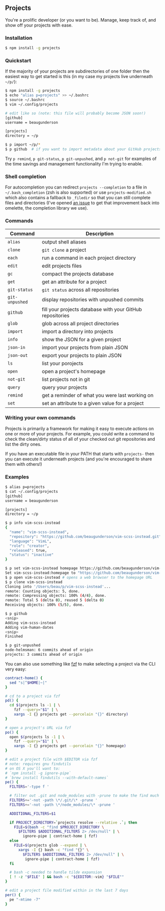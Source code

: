 ## Projects

You're a prolific developer (or you want to be). Manage, keep track of, and
show off your projects with ease.

### Installation

```sh
$ npm install -g projects
```

### Quickstart

If the majority of your projects are subdirectories of one folder then the
easiest way to get started is this (in my case my projects live underneath
`~/p/`):

```sh
$ npm install -g projects
$ echo "alias p=projects" >> ~/.bashrc
$ source ~/.bashrc
$ vim ~/.config/projects

# edit like so (note: this file will probably become JSON soon!)
[github]
username = beaugunderson

[projects]
directory = ~/p

$ p import ~/p/*
$ p github  # if you want to import metadata about your GitHub projects too
```

Try `p remind`, `p git-status`, `p git-unpushed`, and `p not-git` for examples
of the time savings and management functionality I'm trying to enable.

### Shell completion

For autocompletion you can redirect `projects --completion` to a file in
`~/.bash_completion` (zsh is also supported) or use `projects-modified.sh`
which also contains a fallback to `_filedir` so that you can still complete
files and directories (I've opened [an
issue](https://github.com/f/omelette/issues/4) to get that improvement back
into omelette, the completion library we use).

### Commands

| Command        | Description                                                |
|----------------|------------------------------------------------------------|
| `alias`        | output shell aliases                                       |
| `clone`        | `git clone` a project                                      |
| `each`         | run a command in each project directory                    |
| `edit`         | edit projects files                                        |
| `gc`           | compact the projects database                              |
| `get`          | get an attribute for a project                             |
| `git-status`   | `git status` across all repositories                       |
| `git-unpushed` | display repositories with unpushed commits                 |
| `github`       | fill your projects database with your GitHub repositories  |
| `glob`         | glob across all project directories                        |
| `import`       | import a directory into projects                           |
| `info`         | show the JSON for a given project                          |
| `json-in`      | import your projects from plain JSON                       |
| `json-out`     | export your projects to plain JSON                         |
| `ls`           | list your porojects                                        |
| `open`         | open a project's homepage                                  |
| `not-git`      | list projects not in git                                   |
| `query`        | query your projects                                        |
| `remind`       | get a reminder of what you were last working on            |
| `set`          | set an attribute to a given value for a project            |

### Writing your own commands

Projects is primarily a framework for making it easy to execute actions on one
or more of your projects. For example, you could write a command to check the
clean/dirty status of all of your checked out git repositories and list the
dirty ones.

If you have an executable file in your PATH that starts with `projects-` then
you can execute it underneath projects (and you're encouraged to share them
with others!)

### Examples

```sh
$ alias p=projects
$ cat ~/.config/projects
[github]
username = beaugunderson

[projects]
directory = ~/p

$ p info vim-scss-instead
{
  "name": "vim-scss-instead",
  "repository": "https://github.com/beaugunderson/vim-scss-instead.git",
  "language": "VimL",
  "role": "creator",
  "released": true,
  "status": "inactive"
}

$ p set vim-scss-instead homepage https://github.com/beaugunderson/vim-scss-instead
Set vim-scss-instead:homepage to "https://github.com/beaugunderson/vim-scss-instead"
$ p open vim-scss-instead # opens a web browser to the homepage URL
$ p clone vim-scss-instead
Cloning into '/Users/beau/p/vim-scss-instead'...
remote: Counting objects: 5, done.
remote: Compressing objects: 100% (4/4), done.
remote: Total 5 (delta 0), reused 5 (delta 0)
Receiving objects: 100% (5/5), done.

$ p github
<snip>
Adding vim-scss-instead
Adding vim-human-dates
<snip>
Finished

$ p git-unpushed
node-helmsman: 6 commits ahead of origin
projects: 3 commits ahead of origin
```

You can also use something like [fzf](https://github.com/junegunn/fzf) to make
selecting a project via the CLI very easy:

```sh
contract-home() {
  sed "s|^$HOME|~|"
}

# cd to a project via fzf
pd() {
  cd $(projects ls -1 | \
    fzf --query="$1" | \
    xargs -I {} projects get --porcelain "{}" directory)
}

# open a project's URL via fzf
po() {
  open $(projects ls -1 | \
    fzf --query="$1" | \
    xargs -I {} projects get --porcelain "{}" homepage)
}

# edit a project file with $EDITOR via fzf
# note: requires gnu findutils
# on OS X you'll want to:
# `npm install -g ignore-pipe`
# `brew install findutils --with-default-names`
pe() {
  FILTERS='-type f '

  # filter out .git and node_modules with -prune to make the find much faster
  FILTERS+='-not -path \*/.git/\* -prune '
  FILTERS+='-not -path \*/node_modules/\* -prune '

  ADDITIONAL_FILTERS=$1

  if PROJECT_DIRECTORY=`projects resolve --relative .`; then
    FILE=$(bash -c "find $PROJECT_DIRECTORY \
      $FILTERS $ADDITIONAL_FILTERS 2> /dev/null" | \
        ignore-pipe | contract-home | fzf)
  else
    FILE=$(projects glob --expand | \
      xargs -I {} bash -c "find "{}" \
        $FILTERS $ADDITIONAL_FILTERS 2> /dev/null" | \
         ignore-pipe | contract-home | fzf)
  fi

  # bash -c needed to handle tilde expansion
  [ ! -z "$FILE" ] && bash -c "${EDITOR:-vim} "$FILE""
}

# edit a project file modified within in the last 7 days
per() {
  pe "-mtime -7"
}
```

